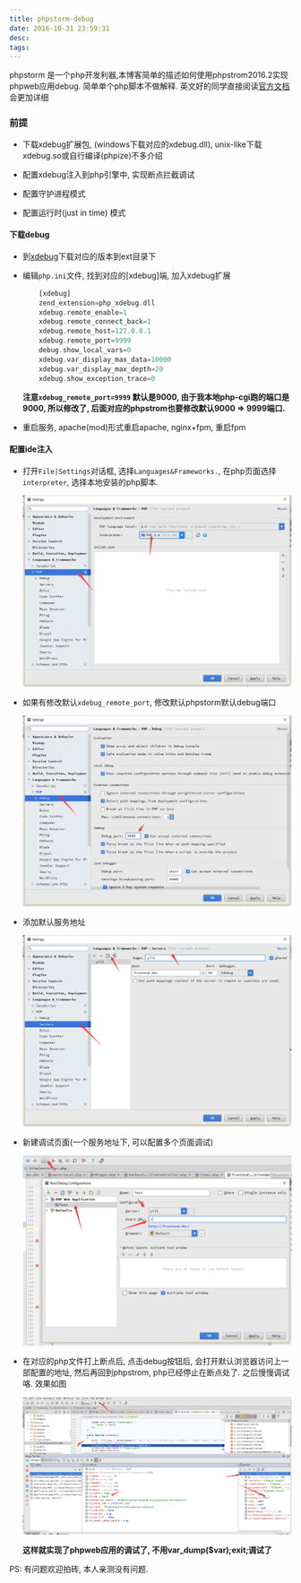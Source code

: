 ```yaml
---
title: phpstorm-debug
date: 2016-10-31 23:59:31
desc:
tags:
---
```


phpstorm 是一个php开发利器,本博客简单的描述如何使用phpstrom2016.2实现phpweb应用debug. 简单单个php脚本不做解释.
英文好的同学直接阅读[官方文档](https://www.jetbrains.com/help/phpstorm/2016.2/configuring-xdebug.html)会更加详细

<!-- more -->


### 前提

* 下载xdebug扩展包, (windows下载对应的xdebug.dll), unix-like下载xdebug.so或自行编译(phpize)不多介绍

* 配置xdebug注入到php引擎中, 实现断点拦截调试

* 配置守护进程模式

* 配置运行时(just in time) 模式


####  下载debug

* 到[xdebug](https://xdebug.org/)下载对应的版本到ext目录下

* 编辑`php.ini`文件, 找到对应的[xdebug]端, 加入xdebug扩展

    ```php
        [xdebug]
        zend_extension=php_xdebug.dll
        xdebug.remote_enable=1
        xdebug.remote_connect_back=1
        xdebug.remote_host=127.0.0.1
        xdebug.remote_port=9999
        debug.show_local_vars=0
        xdebug.var_display_max_data=10000
        xdebug.var_display_max_depth=20
        xdebug.show_exception_trace=0
    ```

    **注意`xdebug_remote_port=9999` 默认是9000, 由于我本地php-cgi跑的端口是9000, 所以修改了, 后面对应的phpstrom也要修改默认9000 =&gt; 9999端口.**

* 重启服务, apache(mod)形式重启apache, nginx+fpm, 重启fpm


#### 配置ide注入

* 打开`File|Settings`对话框, 选择`Languages&Frameworks.`, 在php页面选择`interpreter`, 选择本地安装的php脚本.

    ![xdebug interpreter](/images/debug/1.png)

* 如果有修改默认`xdebug_remote_port`, 修改默认phpstorm默认debug端口

    ![phpstrom default debug port](/images/debug/2.png)

* 添加默认服务地址

    ![default php host](/images/debug/3.png)

* 新建调试页面(一个服务地址下, 可以配置多个页面调试)

    ![create debug page](/images/debug/4.png)


* 在对应的php文件打上断点后, 点击debug按钮后, 会打开默认浏览器访问上一部配置的地址, 然后再回到phpstrom, php已经停止在断点处了. 之后慢慢调试咯. 效果如图

    ![OK](/images/debug/5.png)

    **这样就实现了phpweb应用的调试了, 不用var_dump($var);exit;调试了**


PS: 有问题欢迎拍砖, 本人亲测没有问题.
